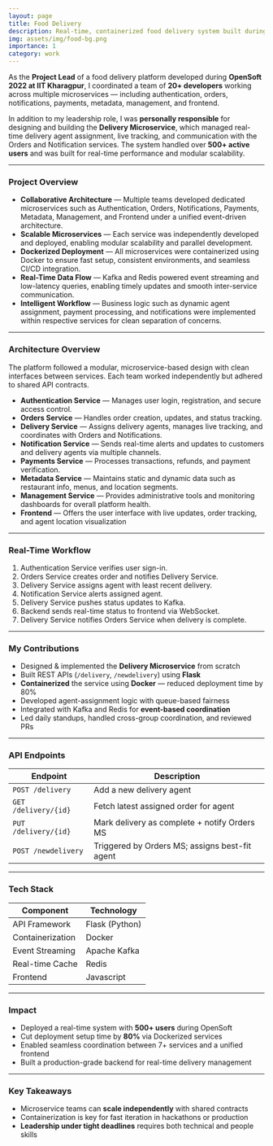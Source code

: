 ```yaml
---
layout: page
title: Food Delivery
description: Real-time, containerized food delivery system built during OpenSoft at IIT Kharagpur.
img: assets/img/food-bg.png
importance: 1
category: work
---
```


As the **Project Lead** of a food delivery platform developed during **OpenSoft 2022 at IIT Kharagpur**, I coordinated a team of **20+ developers** working across multiple microservices — including authentication, orders, notifications, payments, metadata, management, and frontend.

In addition to my leadership role, I was **personally responsible** for designing and building the **Delivery Microservice**, which managed real-time delivery agent assignment, live tracking, and communication with the Orders and Notification services. The system handled over **500+ active users** and was built for real-time performance and modular scalability.

---

### Project Overview

- **Collaborative Architecture** — Multiple teams developed dedicated microservices such as Authentication, Orders, Notifications, Payments, Metadata, Management, and Frontend under a unified event-driven architecture.
- **Scalable Microservices** — Each service was independently developed and deployed, enabling modular scalability and parallel development.
- **Dockerized Deployment** — All microservices were containerized using Docker to ensure fast setup, consistent environments, and seamless CI/CD integration.
- **Real-Time Data Flow** — Kafka and Redis powered event streaming and low-latency queries, enabling timely updates and smooth inter-service communication.
- **Intelligent Workflow** — Business logic such as dynamic agent assignment, payment processing, and notifications were implemented within respective services for clean separation of concerns.

---

### Architecture Overview

The platform followed a modular, microservice-based design with clean interfaces between services. Each team worked independently but adhered to shared API contracts.

- **Authentication Service** — Manages user login, registration, and secure access control.
- **Orders Service** — Handles order creation, updates, and status tracking.
- **Delivery Service** — Assigns delivery agents, manages live tracking, and coordinates with Orders and Notifications.
- **Notification Service** — Sends real-time alerts and updates to customers and delivery agents via multiple channels.
- **Payments Service** — Processes transactions, refunds, and payment verification.
- **Metadata Service** — Maintains static and dynamic data such as restaurant info, menus, and location segments.
- **Management Service** — Provides administrative tools and monitoring dashboards for overall platform health.
- **Frontend** — Offers the user interface with live updates, order tracking, and agent location visualization

---

### Real-Time Workflow

1. Authentication Service verifies user sign-in.
2. Orders Service creates order and notifies Delivery Service.
3. Delivery Service assigns agent with least recent delivery.
4. Notification Service alerts assigned agent.
5. Delivery Service pushes status updates to Kafka.
6. Backend sends real-time status to frontend via WebSocket.
7. Delivery Service notifies Orders Service when delivery is complete.

---

### My Contributions

- Designed & implemented the **Delivery Microservice** from scratch
- Built REST APIs (`/delivery`, `/newdelivery`) using **Flask**
- **Containerized** the service using **Docker** — reduced deployment time by 80%
- Developed agent-assignment logic with queue-based fairness
- Integrated with Kafka and Redis for **event-based coordination**
- Led daily standups, handled cross-group coordination, and reviewed PRs

---

### API Endpoints

| Endpoint          | Description                                      |
|-------------------|--------------------------------------------------|
| `POST /delivery`  | Add a new delivery agent                         |
| `GET /delivery/{id}` | Fetch latest assigned order for agent         |
| `PUT /delivery/{id}` | Mark delivery as complete + notify Orders MS  |
| `POST /newdelivery` | Triggered by Orders MS; assigns best-fit agent |

---

### Tech Stack

| Component        | Technology                          |
|------------------|-------------------------------------|
| API Framework    | Flask (Python)                      |
| Containerization | Docker                              |
| Event Streaming  | Apache Kafka                        |
| Real-time Cache  | Redis                               |
| Frontend         | Javascript                          |

---

### Impact

- Deployed a real-time system with **500+ users** during OpenSoft
- Cut deployment setup time by **80%** via Dockerized services
- Enabled seamless coordination between 7+ services and a unified frontend
- Built a production-grade backend for real-time delivery management

---

### Key Takeaways

- Microservice teams can **scale independently** with shared contracts
- Containerization is key for fast iteration in hackathons or production
- **Leadership under tight deadlines** requires both technical and people skills
